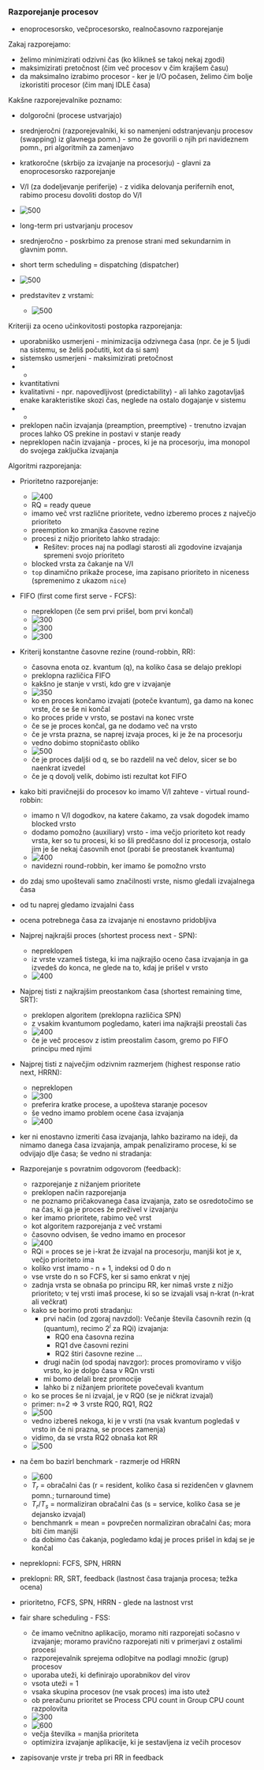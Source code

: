 ### Razporejanje procesov

- enoprocesorsko, večprocesorsko, realnočasovno razporejanje

Zakaj razporejamo:
- želimo minimizirati odzivni čas (ko klikneš se takoj nekaj zgodi)
- maksimizirati pretočnost (čim več procesov v čim krajšem času)
- da maksimalno izrabimo procesor - ker je I/O počasen, želimo čim bolje izkoristiti procesor (čim manj IDLE časa)

Kakšne razporejevalnike poznamo:
- dolgoročni (procese ustvarjajo)
- srednjeročni (razporejevalniki, ki so namenjeni odstranjevanju procesov (swapping) iz glavnega pomn.) - smo že govorili o njih pri navideznem pomn., pri algoritmih za zamenjavo
- kratkoročne (skrbijo za izvajanje na procesorju) - glavni za enoprocesorsko razporejanje
- V/I (za dodeljevanje periferije) - z vidika delovanja perifernih enot, rabimo procesu dovoliti dostop do V/I

- ![500](../../Images/Pasted%20image%2020240506135152.png)
- long-term pri ustvarjanju procesov
- srednjeročno - poskrbimo za prenose strani med sekundarnim in glavnim pomn.
- short term scheduling = dispatching (dispatcher)
- ![500](../../Images/Pasted%20image%2020240506135344.png)
- predstavitev z vrstami:
	- ![500](../../Images/Pasted%20image%2020240506135444.png)

Kriteriji za oceno učinkovitosti postopka razporejanja:
- uporabniško usmerjeni - minimizacija odzivnega časa (npr. če je 5 ljudi na sistemu, se želiš počutiti, kot da si sam)
- sistemsko usmerjeni - maksimizirati pretočnost
- -
- kvantitativni
- kvalitativni - npr. napovedljivost (predictability) - ali lahko zagotavljaš enake karakteristike skozi čas, neglede na ostalo dogajanje v sistemu
- -
- preklopen način izvajanja (preamption, preemptive) - trenutno izvajan proces lahko OS prekine in postavi v stanje ready
- nepreklopen način izvajanja - proces, ki je na procesorju, ima monopol do svojega zaključka izvajanja

Algoritmi razporejanja:
- Prioritetno razporejanje:
	- ![400](../../Images/Pasted%20image%2020240506141747.png)
	- RQ = ready queue
	- imamo več vrst različne prioritete, vedno izberemo proces z največjo prioriteto
	- preemption ko zmanjka časovne rezine
	- procesi z nižjo prioriteto lahko stradajo:
		- Rešitev: proces naj na podlagi starosti ali zgodovine izvajanja spremeni svojo prioriteto
	- blocked vrsta za čakanje na V/I
	- `top` dinamično prikaže procese, ima zapisano prioriteto in niceness (spremenimo z ukazom `nice`)
- FIFO (first come first serve - FCFS):
	- nepreklopen (če sem prvi prišel, bom prvi končal)
	- ![300](../../Images/Pasted%20image%2020240506142226.png)
	- ![300](../../Images/Pasted%20image%2020240506145256.png)
	- ![300](../../Images/Pasted%20image%2020240506142756.png)
- Kriterij konstantne časovne rezine (round-robbin, RR):
	- časovna enota oz. kvantum (q), na koliko časa se delajo preklopi
	- preklopna različica FIFO
	- kakšno je stanje v vrsti, kdo gre v izvajanje
	- ![350](../../Images/Pasted%20image%2020240506143245.png)
	- ko en proces končamo izvajati (poteče kvantum), ga damo na konec vrste, če se še ni končal
	- ko proces pride v vrsto, se postavi na konec vrste
	- če se je proces končal, ga ne dodamo več na vrsto
	- če je vrsta prazna, se naprej izvaja proces, ki je že na procesorju
	- vedno dobimo stopničasto obliko
	- ![500](../../Images/Pasted%20image%2020240506143908.png)
	- če je proces daljši od q, se bo razdelil na več delov, sicer se bo naenkrat izvedel
	- če je q dovolj velik, dobimo isti rezultat kot FIFO
- kako biti pravičnejši do procesov ko imamo V/I zahteve - virtual round-robbin:
	- imamo n V/I dogodkov, na katere čakamo, za vsak dogodek imamo blocked vrsto
	- dodamo pomožno (auxiliary) vrsto - ima večjo prioriteto kot ready vrsta, ker so tu procesi, ki so šli predčasno dol iz procesorja, ostalo jim je še nekaj časovnih enot (porabi še preostanek kvantuma)
	- ![400](../../Images/Pasted%20image%2020240506144531.png)
	- navidezni round-robbin, ker imamo še pomožno vrsto
- do zdaj smo upoštevali samo značilnosti vrste, nismo gledali izvajalnega časa
- od tu naprej gledamo izvajalni čass
- ocena potrebnega časa za izvajanje ni enostavno pridobljiva
- Najprej najkrajši proces (shortest process next - SPN):
	- nepreklopen
	- iz vrste vzameš tistega, ki ima najkrajšo oceno časa izvajanja in ga izvedeš do konca, ne glede na to, kdaj je prišel v vrsto
	- ![400](../../Images/Pasted%20image%2020240506145005.png)
- Najprej tisti z najkrajšim preostankom časa (shortest remaining time, SRT):
	- preklopen algoritem (preklopna različica SPN)
	- z vsakim kvantumom pogledamo, kateri ima najkrajši preostali čas
	- ![400](../../Images/Pasted%20image%2020240506145329.png)
	- če je več procesov z istim preostalim časom, gremo po FIFO principu med njimi
- Najprej tisti z največjim odzivnim razmerjem (highest response ratio next, HRRN):
	- nepreklopen
	- ![300](../../Images/Pasted%20image%2020240506145702.png)
	- preferira kratke procese, a upošteva staranje pocesov
	- še vedno imamo problem ocene časa izvajanja
	- ![400](../../Images/Pasted%20image%2020240506145747.png)
- ker ni enostavno izmeriti časa izvajanja, lahko baziramo na ideji, da nimamo danega časa izvajanja, ampak penaliziramo procese, ki se odvijajo dlje časa; še vedno ni stradanja:
- Razporejanje s povratnim odgovorom (feedback):
	- razporejanje z nižanjem prioritete
	- preklopen način razporejanja
	- ne poznamo pričakovanega časa izvajanja, zato se osredotočimo se na čas, ki ga je proces že preživel v izvajanju
	- ker imamo prioritete, rabimo več vrst
	- kot algoritem razporejanja z več vrstami
	- časovno odvisen, še vedno imamo en procesor
	- ![400](../../Images/Pasted%20image%2020240506152144.png)
	- RQi = proces se je i-krat že izvajal na procesorju, manjši kot je x, večjo prioriteto ima
	- koliko vrst imamo - n + 1, indeksi od 0 do n
	- vse vrste do n so FCFS, ker si samo enkrat v njej
	- zadnja vrsta se obnaša po principu RR, ker nimaš vrste z nižjo prioriteto; v tej vrsti imaš procese, ki so se izvajali vsaj n-krat (n-krat ali večkrat)
	- kako se borimo proti stradanju:
		- prvi način (od zgoraj navzdol): Večanje števila časovnih rezin (q (quantum), recimo $2^i$ za RQi) izvajanja:
			- RQ0 ena časovna rezina
			- RQ1 dve časovni rezini
			- RQ2 štiri časovne rezine ...
		- drugi način (od spodaj navzgor): proces promoviramo v višjo vrsto, ko je dolgo časa v RQn vrsti
		- mi bomo delali brez promocije
		- lahko bi z nižanjem prioritete povečevali kvantum
	- ko se proces še ni izvajal, je v RQ0 (se je ničkrat izvajal)
	- primer: n=2 => 3 vrste RQ0, RQ1, RQ2
	- ![500](../../Images/Pasted%20image%2020240506153041.png)
	- vedno izbereš nekoga, ki je v vrsti (na vsak kvantum pogledaš v vrsto in če ni prazna, se proces zamenja)
	- vidimo, da se vrsta RQ2 obnaša kot RR
	- ![500](../../Images/IMG_20240506_153842.jpg)
- na čem bo bazirl benchmark - razmerje od HRRN
	- ![600](../../Images/Pasted%20image%2020240506154733.png)
	- $T_r$ = obračalni čas (r = resident, koliko časa si rezidenčen v glavnem pomn.; turnaround time)
	- $T_r / T_s$ = normaliziran obračalni čas (s = service, koliko časa se je dejansko izvajal)
	- benchmanrk = mean = povprečen normaliziran obračalni čas; mora biti čim manjši
	- da dobimo čas čakanja, pogledamo kdaj je proces prišel in kdaj se je končal
- nepreklopni: FCFS, SPN, HRRN
- preklopni: RR, SRT, feedback (lastnost časa trajanja procesa; težka ocena)
- prioritetno, FCFS, SPN, HRRN - glede na lastnost vrst

- fair share scheduling - FSS:
	- če imamo večnitno aplikacijo, moramo niti razporejati sočasno v izvajanje; moramo pravično razporejati niti v primerjavi z ostalimi procesi
	- razporejevalnik sprejema odloþitve na podlagi množic (grup) procesov
	- uporaba uteži, ki definirajo uporabnikov del virov
	- vsota uteži = 1
	- vsaka skupina procesov (ne vsak proces) ima isto utež
	- ob preračunu prioritet se Process CPU count in Group CPU count razpolovita
	- ![300](../../Images/Pasted%20image%2020240513133908.png)
	- ![600](../../Images/Pasted%20image%2020240513134000.png)
	- večja številka = manjša prioriteta
	- optimizira izvajanje aplikacije, ki je sestavljena iz večih procesov

- zapisovanje vrste jr treba pri RR in feedback